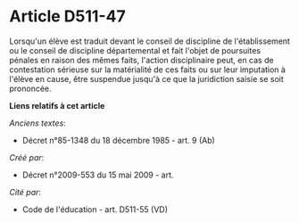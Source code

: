 # Article D511-47

Lorsqu'un élève est traduit devant le conseil de discipline de l'établissement ou le conseil de discipline départemental et
fait l'objet de poursuites pénales en raison des mêmes faits, l'action disciplinaire peut, en cas de contestation sérieuse
sur la matérialité de ces faits ou sur leur imputation à l'élève en cause, être suspendue jusqu'à ce que la juridiction
saisie se soit prononcée.

**Liens relatifs à cet article**

_Anciens textes_:

  - Décret n°85-1348 du 18 décembre 1985 - art. 9 (Ab)

_Créé par_:

  - Décret n°2009-553 du 15 mai 2009 - art.

_Cité par_:

  - Code de l'éducation - art. D511-55 (VD)
